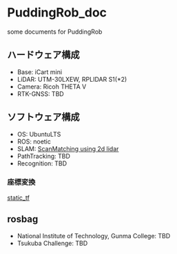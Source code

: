# PuddingRob_doc
some documents for PuddingRob

## ハードウェア構成
- Base: iCart mini
- LiDAR: UTM-30LXEW, RPLIDAR S1(*2)
- Camera: Ricoh THETA V
- RTK-GNSS: TBD

## ソフトウェア構成
- OS: UbuntuLTS
- ROS: noetic
- SLAM: [ScanMatching using 2d lidar](https://github.com/daruma0309/ndt_slam)
- PathTracking: TBD
- Recognition: TBD

### 座標変換
[static_tf](https://github.com/daruma0309/PuddingRobot_static_tf)

## rosbag
- National Institute of Technology, Gunma College: TBD
- Tsukuba Challenge: TBD
